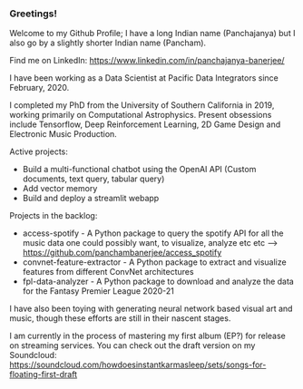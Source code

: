 ### Greetings! 

Welcome to my Github Profile; I have a long Indian name (Panchajanya) but I also go by a slightly shorter Indian name (Pancham). 

Find me on LinkedIn: https://www.linkedin.com/in/panchajanya-banerjee/

I have been working as a Data Scientist at Pacific Data Integrators since February, 2020. 

I completed my PhD from the University of Southern California in 2019, working primarily on Computational Astrophysics. Present obsessions include Tensorflow, Deep Reinforcement Learning, 2D Game Design and Electronic Music Production.

Active projects:
- Build a multi-functional chatbot using the OpenAI API (Custom documents, text query, tabular query)
- Add vector memory
- Build and deploy a streamlit webapp

Projects in the backlog: 
- access-spotify - A Python package to query the spotify API for all the music data one could possibly want, to visualize, analyze etc etc --> https://github.com/panchambanerjee/access_spotify
- convnet-feature-extractor - A Python package to extract and visualize features from different ConvNet architectures
- fpl-data-analyzer - A Python package to download and analyze the data for the Fantasy Premier League 2020-21

I have also been toying with generating neural network based visual art and music, though these efforts are still in their nascent stages. 

I am currently in the process of mastering my first album (EP?) for release on streaming services. You can check out the draft version on my Soundcloud: https://soundcloud.com/howdoesinstantkarmasleep/sets/songs-for-floating-first-draft

<!--
**panchambanerjee/panchambanerjee** is a ✨ _special_ ✨ repository because its `README.md` (this file) appears on your GitHub profile.

Here are some ideas to get you started:

- 🔭 I’m currently working on ...
- 🌱 I’m currently learning ...
- 👯 I’m looking to collaborate on ...
- 🤔 I’m looking for help with ...
- 💬 Ask me about ...
- 📫 How to reach me: ...
- 😄 Pronouns: ...
- ⚡ Fun fact: ...
-->
